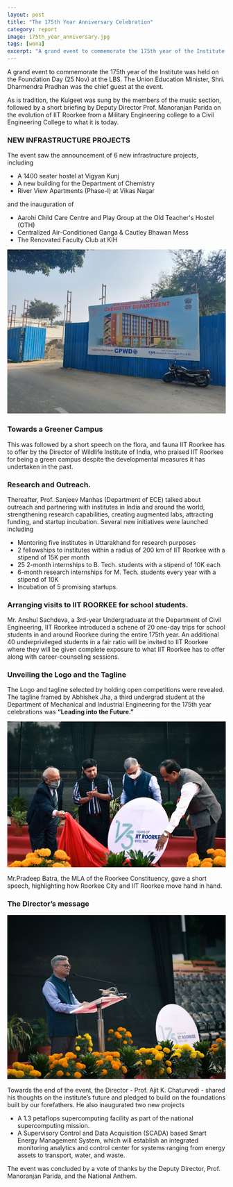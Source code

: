 ```yaml
---
layout: post
title: "The 175th Year Anniversary Celebration"
category: report
image: 175th_year_anniversary.jpg
tags: [wona]
excerpt: "A grand event to commemorate the 175th year of the Institute was held on the Foundation Day (25 Nov) at the LBS."
---
```


A grand event to commemorate the 175th year of the Institute was held on the Foundation Day (25 Nov) at the LBS. The Union Education Minister, Shri. Dharmendra Pradhan was the chief guest at the event. 

As is tradition, the Kulgeet was sung by the members of the music section, followed by a short briefing by Deputy Director Prof. Manoranjan Parida on the evolution of IIT Roorkee from a Military Engineering college to a Civil Engineering College to what it is today.


### **NEW INFRASTRUCTURE PROJECTS**
The event saw the announcement of 6 new infrastructure projects, including
- A 1400 seater hostel at Vigyan Kunj
- A new building for the Department of Chemistry
- River View Apartments (Phase-I) at Vikas Nagar

and the inauguration of 
- Aarohi Child Care Centre and Play Group at the Old Teacher's Hostel (OTH)
- Centralized Air-Conditioned Ganga & Cautley Bhawan Mess
- The Renovated Faculty Club at KIH


![pic0](/images/posts/175th_year_anniversary1.jpg)

### **Towards a Greener Campus**
This was followed by a short speech on the flora, and fauna IIT Roorkee has to offer by the Director of Wildlife Institute of India, who praised IIT Roorkee for being a green campus despite the developmental measures it has undertaken in the past.

### **Research and Outreach.**
Thereafter, Prof. Sanjeev Manhas (Department of ECE) talked about outreach and partnering with institutes in India and around the world, strengthening research capabilities, creating augmented labs, attracting funding, and startup incubation. Several new initiatives were launched including

- Mentoring five institutes in Uttarakhand for research purposes
- 2 fellowships to institutes within a radius of 200 km of IIT Roorkee with a stipend of 15K per month
- 25  2-month internships to B. Tech. students with a stipend of 10K each
- 6-month research internships for M. Tech. students every year with a stipend of 10K
- Incubation of 5 promising startups.


### **Arranging visits to IIT ROORKEE for school students.**

Mr. Anshul Sachdeva, a 3rd-year Undergraduate at the Department of Civil Engineering, IIT Roorkee introduced a schene of 20 one-day trips for school students in and around Roorkee during the entire 175th year. An additional 40 underprivileged students in a fair ratio will be invited to IIT Roorkee where they will be given complete exposure to what IIT Roorkee has to offer along with career-counseling sessions.


### **Unveiling the Logo and the Tagline** 
The Logo and tagline selected by holding open competitions were revealed. The tagline framed by Abhishek Jha, a third undergrad student at the Department of Mechanical and Industrial Engineering for the 175th year celebrations was **“Leading into the Future.”**

![pic0](/images/posts/175th_year_anniversary2.jpg)

Mr.Pradeep Batra, the MLA of the Roorkee Constituency, gave a short speech, highlighting how Roorkee City and IIT Roorkee move hand in hand.

### **The Director’s message**

![pic0](/images/posts/175th_year_anniversary3.jpg)

Towards the end of the event, the Director - Prof. Ajit K. Chaturvedi - shared his thoughts on the institute’s future and pledged to build on the foundations built by our forefathers. He also inaugurated two new projects
- A 1.3 petaflops supercomputing facility as part of the national supercomputing mission.
- A Supervisory Control and Data Acquisition (SCADA) based Smart Energy Management System, which will establish an integrated monitoring analytics and control center for systems ranging from energy assets to transport, water, and waste.


The event was concluded by a vote of thanks by the Deputy Director, Prof. Manoranjan Parida, and the National Anthem.
